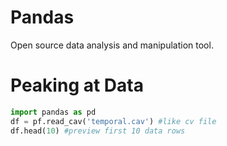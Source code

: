 # Pandas
Open source data analysis and manipulation tool.

# Peaking at Data
```python
import pandas as pd
df = pf.read_cav('temporal.cav') #like cv file
df.head(10) #preview first 10 data rows
```